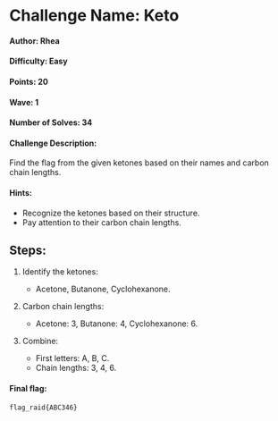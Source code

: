 # Challenge Name: Keto

#### Author: Rhea

#### Difficulty: Easy

#### Points: 20

#### Wave: 1

#### Number of Solves: 34

#### Challenge Description: 
Find the flag from the given ketones based on their names and carbon chain lengths.

#### Hints:  
- Recognize the ketones based on their structure.  
- Pay attention to their carbon chain lengths.

## Steps:

1. Identify the ketones:  
   - Acetone, Butanone, Cyclohexanone.
   
2. Carbon chain lengths:  
   - Acetone: 3, Butanone: 4, Cyclohexanone: 6.
   
3. Combine:  
   - First letters: A, B, C.  
   - Chain lengths: 3, 4, 6.

#### Final flag: 
``` 
flag_raid{ABC346}
``` 
